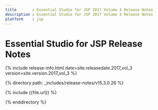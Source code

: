```yaml
---
title 		: Essential Studio for JSP 2017 Volume 3 Release Notes
description : Essential Studio for JSP 2017 Volume 3 Release Notes
platform    : jsp
---
```


# Essential Studio for JSP Release Notes  

{% include release-info.html date=site.releasedate.2017_vol_3 version=site.version.2017_vol_3 %} 

{% directory path: _includes/release-notes/v15.3.0.26  %}

{% include {{file.url}} %}

{% enddirectory %}